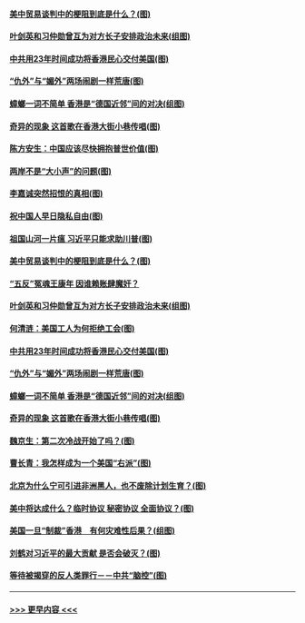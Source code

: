 #### [美中贸易谈判中的梗阻到底是什么？(图)](../pages/p4/907791.md?t=09190555) 
#### [叶剑英和习仲勋曾互为对方长子安排政治未来(组图)](../pages/p4/907786.md?t=09190555) 
#### [中共用23年时间成功将香港民心交付美国(图)](../pages/p4/907698.md?t=09190555) 
#### [“仇外”与“媚外”两场闹剧一样荒唐(图)](../pages/p4/907689.md?t=09190555) 
#### [蟑螂一词不简单 香港是“德国近邻”间的对决(组图)](../pages/p4/907618.md?t=09190555) 
#### [奇异的现象 这首歌在香港大街小巷传唱(图)](../pages/p4/907583.md?t=09190555) 
#### [陈方安生：中国应该尽快拥抱普世价值(图)](../pages/p4/907826.md?t=09190555) 
#### [两岸不是“大小声”的问题(图)](../pages/p4/907825.md?t=09190555) 
#### [李嘉诚突然招恨的真相(图)](../pages/p4/907799.md?t=09190555) 
#### [祝中国人早日隐私自由(图)](../pages/p4/907797.md?t=09190555) 
#### [祖国山河一片瘟 习近平只能求助川普(图)](../pages/p4/907796.md?t=09190555) 
#### [美中贸易谈判中的梗阻到底是什么？(图)](../pages/p4/907791.md?t=09190555) 
#### [“五反”冤魂王康年 因谁赖账肆魔奸？](../pages/p4/907787.md?t=09190555) 
#### [叶剑英和习仲勋曾互为对方长子安排政治未来(组图)](../pages/p4/907786.md?t=09190555) 
#### [何清涟：美国工人为何拒绝工会(图)](../pages/p4/907701.md?t=09190555) 
#### [中共用23年时间成功将香港民心交付美国(图)](../pages/p4/907698.md?t=09190555) 
#### [“仇外”与“媚外”两场闹剧一样荒唐(图)](../pages/p4/907689.md?t=09190555) 
#### [蟑螂一词不简单 香港是“德国近邻”间的对决(组图)](../pages/p4/907618.md?t=09190555) 
#### [奇异的现象 这首歌在香港大街小巷传唱(图)](../pages/p4/907583.md?t=09190555) 
#### [魏京生：第二次冷战开始了吗？(图)](../pages/p4/907581.md?t=09190555) 
#### [曹长青：我怎样成为一个美国“右派”(图)](../pages/p4/907580.md?t=09190555) 
#### [北京为什么宁可引进非洲黑人，也不废除计划生育？(图)](../pages/p4/907577.md?t=09190555) 
#### [美中将达成什么？临时协议 秘密协议 全面协议？(图)](../pages/p4/907576.md?t=09190555) 
#### [美国一旦“制裁”香港　有何灾难性后果？(组图)](../pages/p4/907575.md?t=09190555) 
#### [刘鹤对习近平的最大贡献 是否会破灭？(图)](../pages/p4/907509.md?t=09190555) 
#### [等待被揭穿的反人类罪行－－中共“脑控”(图)](../pages/p4/907167.md?t=09190555) 

----
#### [ >>> 更早内容 <<< ](../indexes/p4-earlier.md)

